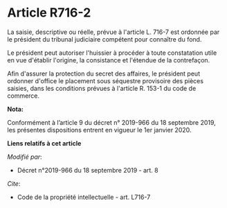 # Article R716-2

La saisie, descriptive ou réelle, prévue à l'article L. 716-7 est ordonnée par le président du   tribunal judiciaire
compétent pour connaître du fond. 

Le président peut autoriser l'huissier à procéder à toute constatation utile en vue d'établir l'origine, la consistance et
l'étendue de la contrefaçon. 

Afin d'assurer la protection du secret des affaires, le président peut ordonner d'office le placement sous séquestre
provisoire des pièces saisies, dans les conditions prévues à l'article R. 153-1 du code de commerce.

**Nota:**

Conformément à l’article 9 du décret n° 2019-966 du 18 septembre 2019, les présentes dispositions entrent en vigueur le 1er
janvier 2020.

**Liens relatifs à cet article**

_Modifié par_:

  - Décret n°2019-966 du 18 septembre 2019 - art. 8

_Cite_:

  - Code de la propriété intellectuelle - art. L716-7
